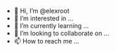 - 👋 Hi, I’m @elexroot
- 👀 I’m interested in ...
- 🌱 I’m currently learning ...
- 💞️ I’m looking to collaborate on ...
- 📫 How to reach me ...

<!---
elexroot/elexroot is a ✨ special ✨ repository because its `README.md` (this file) appears on your GitHub profile.
You can click the Preview link to take a look at your changes.
--->
